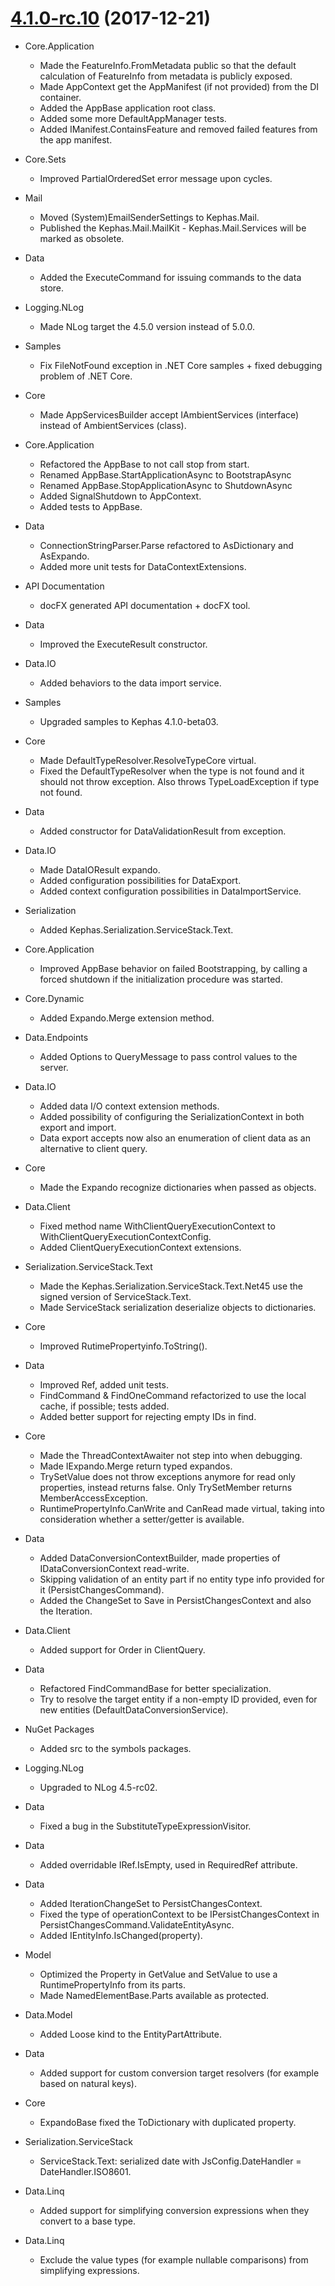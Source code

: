 <a name="4.1.0-rc.10"></a>
# [4.1.0-rc.10](https://github.com/quartz-software/kephas/compare/v4.0.0...master) (2017-12-21)

* Core.Application
  * Made the FeatureInfo.FromMetadata public so that the default calculation of FeatureInfo from metadata is publicly exposed.
  * Made AppContext get the AppManifest (if not provided) from the DI container.
  * Added the AppBase application root class.
  * Added some more DefaultAppManager tests.
  * Added IManifest.ContainsFeature and removed failed features from the app manifest.
* Core.Sets
  * Improved PartialOrderedSet error message upon cycles.
* Mail
  * Moved (System)EmailSenderSettings to Kephas.Mail.
  * Published the Kephas.Mail.MailKit - Kephas.Mail.Services will be marked as obsolete.
* Data
  * Added the ExecuteCommand for issuing commands to the data store.
* Logging.NLog
  * Made NLog target the 4.5.0 version instead of 5.0.0.

* Samples
  * Fix FileNotFound exception in .NET Core samples + fixed debugging problem of .NET Core.
  
* Core
  * Made AppServicesBuilder accept IAmbientServices (interface) instead of AmbientServices (class).
* Core.Application
  *  Refactored the AppBase to not call stop from start.
  * Renamed AppBase.StartApplicationAsync to BootstrapAsync
  * Renamed AppBase.StopApplicationAsync to ShutdownAsync
  * Added SignalShutdown to AppContext.
  * Added tests to AppBase.
* Data
  * ConnectionStringParser.Parse refactored to AsDictionary and AsExpando.
  * Added more unit tests for DataContextExtensions.
  
* API Documentation
  * docFX generated API documentation + docFX tool.
* Data
  * Improved the ExecuteResult constructor.
* Data.IO
  * Added behaviors to the data import service.
* Samples
  * Upgraded samples to Kephas 4.1.0-beta03.
  
* Core
  * Made DefaultTypeResolver.ResolveTypeCore virtual.
  * Fixed the DefaultTypeResolver when the type is not found and it should not throw exception. Also throws TypeLoadException if type not found.
* Data
  * Added constructor for DataValidationResult from exception.
* Data.IO
  * Made DataIOResult expando.
  * Added configuration possibilities for DataExport.
  * Added context configuration possibilities in DataImportService.
* Serialization
  * Added Kephas.Serialization.ServiceStack.Text.

* Core.Application
  *  Improved AppBase behavior on failed Bootstrapping, by calling a forced shutdown if the initialization procedure was started.
* Core.Dynamic
  * Added Expando.Merge extension method.
* Data.Endpoints
  * Added Options to QueryMessage to pass control values to the server.
* Data.IO
  * Added data I/O context extension methods.
  * Added possibility of configuring the SerializationContext in both export and import.
  * Data export accepts now also an enumeration of client data as an alternative to client query.

* Core
  * Made the Expando recognize dictionaries when passed as objects.
* Data.Client
  * Fixed method name WithClientQueryExecutionContext to WithClientQueryExecutionContextConfig.
  * Added ClientQueryExecutionContext extensions.
* Serialization.ServiceStack.Text
  * Made the Kephas.Serialization.ServiceStack.Text.Net45 use the signed version of ServiceStack.Text.
  * Made ServiceStack serialization deserialize objects to dictionaries.

* Core
  * Improved RutimePropertyinfo.ToString().
* Data
  * Improved Ref, added unit tests.
  * FindCommand & FindOneCommand refactorized to use the local cache, if possible; tests added.
  * Added better support for rejecting empty IDs in find.
  
* Core
  * Made the ThreadContextAwaiter not step into when debugging.
  * Made IExpando.Merge return typed expandos.
  * TrySetValue does not throw exceptions anymore for read only properties, instead returns false. Only TrySetMember returns MemberAccessException.
  * RuntimePropertyInfo.CanWrite and CanRead made virtual, taking into consideration whether a setter/getter is available.

* Data
  * Added DataConversionContextBuilder, made properties of IDataConversionContext read-write.
  * Skipping validation of an entity part if no entity type info provided for it (PersistChangesCommand).
  * Added the ChangeSet to Save in PersistChangesContext and also the Iteration.

* Data.Client
  * Added support for Order in ClientQuery.
  
* Data
  * Refactored FindCommandBase for better specialization.
  * Try to resolve the target entity if a non-empty ID provided, even for new entities (DefaultDataConversionService).
  
* NuGet Packages
  * Added src to the symbols packages.
* Logging.NLog
  * Upgraded to NLog 4.5-rc02.
* Data
  * Fixed a bug in the SubstituteTypeExpressionVisitor.
  
* Data
  * Added overridable IRef.IsEmpty, used in RequiredRef attribute.
  
* Data
  * Added IterationChangeSet to PersistChangesContext.
  * Fixed the type of operationContext to be IPersistChangesContext in PersistChangesCommand.ValidateEntityAsync.
  * Added IEntityInfo.IsChanged(property).
* Model
  * Optimized the Property in GetValue and SetValue to use a RuntimePropertyInfo from its parts.
  * Made NamedElementBase.Parts available as protected.
  
* Data.Model
  * Added Loose kind to the EntityPartAttribute.
  
* Data
  *  Added support for custom conversion target resolvers (for example based on natural keys).
  
* Core
  * ExpandoBase fixed the ToDictionary with duplicated property.
  
* Serialization.ServiceStack
  *  ServiceStack.Text: serialized date with JsConfig.DateHandler = DateHandler.ISO8601.
* Data.Linq
  * Added support for simplifying conversion expressions when they convert to a base type.
  
* Data.Linq
  * Exclude the value types (for example nullable comparisons) from simplifying expressions.